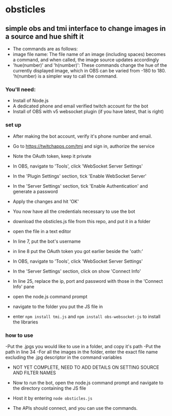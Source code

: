 # obsticles
## simple obs and tmi interface to change images in a source and hue shift it

- The commands are as follows:
- image file name: The file name of an image (including spaces) becomes a command, and when called, the image source updates accordingly
- 'hue(number)' and 'h(number)': These commands change the hue of the currently displayed image, which in OBS can be varied from -180 to 180. 'h(number) is a simpler way to call the command.

### You'll need:
- Install of Node.js 
- A dedicated phone and email verified twitch account for the bot
- Install of OBS with v5 websocket plugin (if you have latest, that is right)

### set up

- After making the bot account, verify it's phone number and email.
- Go to https://twitchapps.com/tmi and sign in, authorize the service
- Note the OAuth token, keep it private

- In OBS, navigate to 'Tools', click 'WebSocket Server Settings'
- In the 'Plugin Settings' section, tick 'Enable WebSocket Server'
- In the 'Server Settings' section, tick 'Enable Authentication' and generate a password
- Apply the changes and hit 'OK'

- You now have all the credentials necessary to use the bot

- download the obsticles.js file from this repo, and put it in a folder
- open the file in a text editor
- In line 7, put the bot's username
- in line 8 put the OAuth token you got earlier beside the 'oath:'
- In OBS, navigate to 'Tools', click 'WebSocket Server Settings'
- In the 'Server Settings' section, click on show 'Connect Info'
- In line 25, replace the ip, port and password with those in the 'Connect Info' pane

- open the node.js command prompt
- navigate to the folder you put the JS file in
- enter `npm install tmi.js` and `npm install obs-websocket-js` to install the libraries

### how to use

-Put the .jpgs you would like to use in a folder, and copy it's path
-Put the path in line 34
-For all the images in the folder, enter the exact file name excluding the .jpg descriptor in the command variables
- NOT YET COMPLETE, NEED TO ADD DETAILS ON SETTING SOURCE AND FILTER NAMES

- Now to run the bot, open the node.js command prompt and navigate to the directory containing the JS file
- Host it by entering `node obsticles.js`
- The APIs should connect, and you can use the commands.


